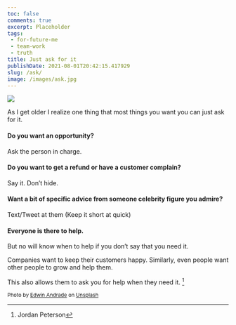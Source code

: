 ```yaml
---
toc: false
comments: true
excerpt: Placeholder 
tags:
 - for-future-me
 - team-work
 - truth
title: Just ask for it
publishDate: 2021-08-01T20:42:15.417929
slug: /ask/
image: /images/ask.jpg
---
```


![](/images/ask.jpg)

As I get older I realize one thing that most things you want you can just ask for it.

#### **Do you want an opportunity?**
Ask the person in charge.

#### **Do you want to get a refund or have a customer complain?**
Say it. Don’t hide.

#### **Want a bit of specific advice from someone celebrity figure you admire?**
Text/Tweet at them (Keep it short at quick)

#### Everyone is there to help.

But no will know when to help if you don’t say that you need it.

Companies want to keep their customers happy.
Similarly, even people want other people to grow and help them.

This also allows them to ask you for help when they need it. [^1]

[^1]: Jordan Peterson

<sub>Photo by <a href="https://unsplash.com/@theunsteady5?utm_source=unsplash&amp;utm_medium=referral&amp;utm_content=creditCopyText">Edwin Andrade</a> on <a href="https://unsplash.com/s/photos/question?utm_source=unsplash&amp;utm_medium=referral&amp;utm_content=creditCopyText">Unsplash</a></sub>